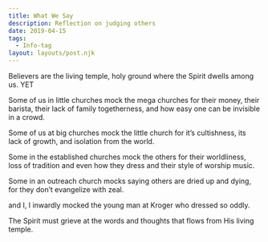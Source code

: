 ```yaml
---
title: What We Say
description: Reflection on judging others
date: 2019-04-15
tags:
  - Info-tag
layout: layouts/post.njk
---
```

Believers are the living temple, holy ground where the Spirit dwells among us.  YET

  Some of us in little churches mock the mega churches for their money, their barista, their lack of family togetherness, and how easy one can be invisible in a crowd.

  Some of us at big churches mock the little church for it’s cultishness, its lack of growth, and isolation from the world.

  Some in the established churches mock the others for their worldliness, loss of tradition and even how they dress and their style of worship music.

  Some in an outreach church mocks saying others are dried up and dying, for they don’t evangelize with zeal.

  and I, I inwardly mocked the young man at Kroger who dressed so oddly.  

The Spirit must grieve at the words and thoughts that flows from His living temple.
